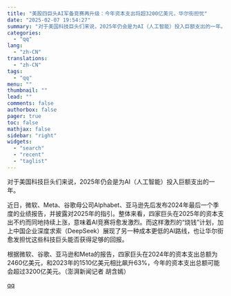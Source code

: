 ```yaml
---
title: "美股四巨头AI军备竞赛再升级：今年资本支出将超3200亿美元，华尔街担忧"
date: "2025-02-07 19:54:27"
summary: "对于美国科技巨头们来说，2025年仍会是为AI（人工智能）投入巨额支出的一年。近日，微软、Meta、..."
categories:
  - "qq"
lang:
  - "zh-CN"
translations:
  - "zh-CN"
tags:
  - "qq"
menu: ""
thumbnail: ""
lead: ""
comments: false
authorbox: false
pager: true
toc: false
mathjax: false
sidebar: "right"
widgets:
  - "search"
  - "recent"
  - "taglist"
---
```


对于美国科技巨头们来说，2025年仍会是为AI（人工智能）投入巨额支出的一年。

近日，微软、Meta、谷歌母公司Alphabet、亚马逊先后发布2024年最后一个季度的业绩报告，并披露对2025年的指引。整体来看，四家巨头在2025年的资本支出不约而同地持续上涨，意味着AI竞赛将愈发激烈。而这样激烈的“烧钱”计划，加上中国企业深度求索（DeepSeek）展现了另一种成本更低的AI路线，也让华尔街愈发担忧这些科技巨头能否获得足够的回报。

根据微软、谷歌、亚马逊和Meta的报告，四家巨头在2024年的资本支出总额为2460亿美元，和2023年的1510亿美元相比飙升63%，今年的资本支出总额可能会超过3200亿美元。（澎湃新闻记者 胡含嫣）

[qq](https://new.qq.com/rain/a/20250207A0883U00)
